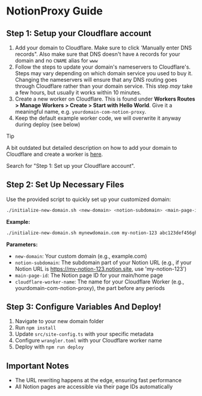 # NotionProxy Guide

## Step 1: Setup your Cloudflare account

1. Add your domain to Cloudflare. Make sure to click 'Manually enter DNS records". Also make sure that DNS doesn't have `A` records for your domain and no `CNAME` alias for `www`
2. Follow the steps to update your domain's nameservers to Cloudflare's. Steps may vary depending on which domain service you used to buy it. Changing the nameservers will ensure that any DNS routing goes through Cloudflare rather than your domain service. This step _may_ take a few hours, but usually it works within 10 minutes.
3. Create a new worker on Cloudflare. This is found under **Workers Routes > Manage Workers > Create > Start with Hello World**. Give it a meaningful name, e.g. `yourdomain-com-notion-proxy`.
4. Keep the default example worker code, we will overwrite it anyway during deploy (see below)

> [!TIP]
> A bit outdated but detailed description on how to add your domain to Cloudflare and create a worker is [here](https://stephenou.notion.site/stephenou/Fruition-Free-Open-Source-Toolkit-for-Building-Websites-with-Notion-771ef38657244c27b9389734a9cbff44).
>
> Search for "Step 1: Set up your Cloudflare account".

## Step 2: Set Up Necessary Files

Use the provided script to quickly set up your customized domain:

```bash
./initialize-new-domain.sh <new-domain> <notion-subdomain> <main-page-id> <cloudflare-worker-name>
```

**Example:**

```bash
./initialize-new-domain.sh mynewdomain.com my-notion-123 abc123def456ghi789jkl012mno345pq yourdomain-com-notion-proxy
```

**Parameters:**

- `new-domain`: Your custom domain (e.g., example.com)
- `notion-subdomain`: The subdomain part of your Notion URL (e.g., if your Notion URL is https://my-notion-123.notion.site, use 'my-notion-123')
- `main-page-id`: The Notion page ID for your main/home page
- `cloudflare-worker-name`: The name for your Cloudflare Worker (e.g., yourdomain-com-notion-proxy), the part before any periods

## Step 3: Configure Variables And Deploy!

1. Navigate to your new domain folder
2. Run `npm install`
3. Update `src/site-config.ts` with your specific metadata
4. Configure `wrangler.toml` with your Cloudflare worker name
5. Deploy with `npm run deploy`

## Important Notes

- The URL rewriting happens at the edge, ensuring fast performance
- All Notion pages are accessible via their page IDs automatically
